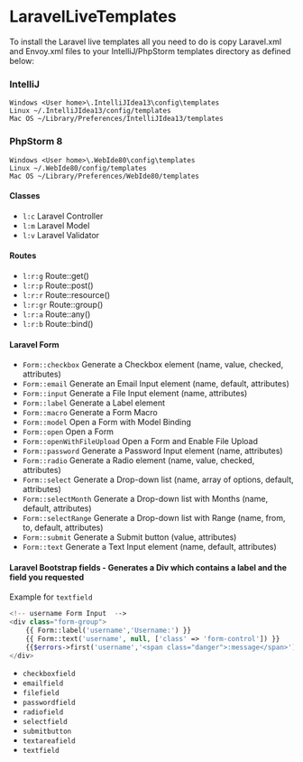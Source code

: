 LaravelLiveTemplates
====================
To install the Laravel live templates all you need to do is copy Laravel.xml and Envoy.xml files to your IntelliJ/PhpStorm templates directory as defined below:
### IntelliJ

    Windows <User home>\.IntelliJIdea13\config\templates
    Linux ~/.IntelliJIdea13/config/templates
    Mac OS ~/Library/Preferences/IntelliJIdea13/templates

### PhpStorm 8

    Windows <User home>\.WebIde80\config\templates
    Linux ~/.WebIde80/config/templates
    Mac OS ~/Library/Preferences/WebIde80/templates

#### Classes
- `l:c` Laravel Controller
- `l:m` Laravel Model
- `l:v` Laravel Validator
 
#### Routes
- `l:r:g`  Route::get()
- `l:r:p`  Route::post()
- `l:r:r`  Route::resource()
- `l:r:gr` Route::group()
- `l:r:a`  Route::any()
- `l:r:b`  Route::bind()

#### Laravel Form
- `Form::checkbox` Generate a Checkbox element (name, value, checked, attributes)
- `Form::email` Generate an Email Input element (name, default, attributes)
- `Form::input` Generate a File Input element (name, attributes)
- `Form::label` Generate a Label element
- `Form::macro` Generate a Form Macro
- `Form::model` Open a Form with Model Binding
- `Form::open` Open a Form
- `Form::openWithFileUpload` Open a Form and Enable File Upload
- `Form::password` Generate a Password Input element (name, attributes)
- `Form::radio` Generate a Radio element (name, value, checked, attributes)
- `Form::select` Generate a Drop-down list (name, array of options, default, attributes)
- `Form::selectMonth` Generate a Drop-down list with Months (name, default, attributes)
- `Form::selectRange` Generate a Drop-down list with Range (name, from, to, default, attributes)
- `Form::submit` Generate a Submit button (value, attributes)
- `Form::text` Generate a Text Input element (name, default, attributes)

#### Laravel Bootstrap fields - Generates a Div which contains a label and the field you requested
Example for `textfield`
```php
<!-- username Form Input  -->
<div class="form-group">
    {{ Form::label('username','Username:') }}
    {{ Form::text('username', null, ['class' => 'form-control']) }}
    {{$errors->first('username','<span class="danger">:message</span>')}}
</div>
```
- `checkboxfield`  
- `emailfield`
- `filefield`
- `passwordfield`
- `radiofield`
- `selectfield`
- `submitbutton`
- `textareafield`
- `textfield`
